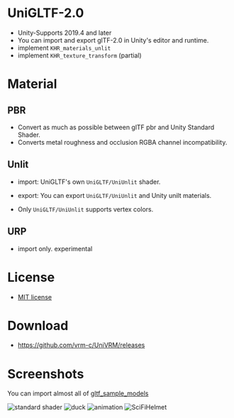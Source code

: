 # UniGLTF-2.0

* Unity-Supports 2019.4 and later
* You can import and export glTF-2.0 in Unity's editor and runtime.
* implement `KHR_materials_unlit`
* implement `KHR_texture_transform` (partial)

# Material

## PBR

* Convert as much as possible between glTF pbr and Unity Standard Shader.
* Converts metal roughness and occlusion RGBA channel incompatibility.

## Unlit

* import: UniGLTF's own `UniGLTF/UniUnlit` shader.
* export: You can export `UniGLTF/UniUnlit` and Unity unilt materials.

* Only `UniGLTF/UniUnlit` supports vertex colors.

## URP

* import only. experimental

# License

* [MIT license](LICENSE)

# Download

* https://github.com/vrm-c/UniVRM/releases

# Screenshots

You can import almost all of [gltf_sample_models](https://github.com/KhronosGroup/glTF-Sample-Models/tree/master/2.0)

![standard shader](doc/pbr_to_standard.png)
![duck](doc/duck.png)
![animation](doc/animation.gif)
![SciFiHelmet](doc/SciFiHelmet.png)
